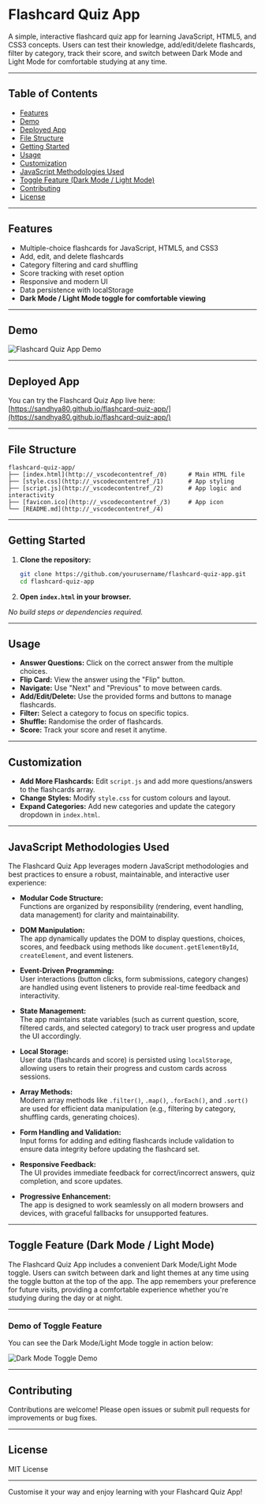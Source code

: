 # Flashcard Quiz App

A simple, interactive flashcard quiz app for learning JavaScript, HTML5, and CSS3 concepts. Users can test their knowledge, add/edit/delete flashcards, filter by category, track their score, and switch between Dark Mode and Light Mode for comfortable studying at any time.

---

## Table of Contents

- [Features](#features)
- [Demo](#demo)
- [Deployed App](#deployed-app)
- [File Structure](#file-structure)
- [Getting Started](#getting-started)
- [Usage](#usage)
- [Customization](#customization)
- [JavaScript Methodologies Used](#javascript-methodologies-used)
- [Toggle Feature (Dark Mode / Light Mode)](#toggle-feature-dark-mode--light-mode)
- [Contributing](#contributing)
- [License](#license)

---

## Features

- Multiple-choice flashcards for JavaScript, HTML5, and CSS3
- Add, edit, and delete flashcards
- Category filtering and card shuffling
- Score tracking with reset option
- Responsive and modern UI
- Data persistence with localStorage
- **Dark Mode / Light Mode toggle for comfortable viewing**

---

## Demo

![Flashcard Quiz App Demo](./demo.gif)

---

## Deployed App

You can try the Flashcard Quiz App live here:  
[https://sandhya80.github.io/flashcard-quiz-app/](https://sandhya80.github.io/flashcard-quiz-app/)

---

## File Structure

```plaintext
flashcard-quiz-app/
├── [index.html](http://_vscodecontentref_/0)      # Main HTML file
├── [style.css](http://_vscodecontentref_/1)       # App styling
├── [script.js](http://_vscodecontentref_/2)       # App logic and interactivity
├── [favicon.ico](http://_vscodecontentref_/3)     # App icon 
└── [README.md](http://_vscodecontentref_/4)
```

---

## Getting Started

1. **Clone the repository:**

   ```bash
   git clone https://github.com/yourusername/flashcard-quiz-app.git
   cd flashcard-quiz-app
   ```

2. **Open `index.html` in your browser.**

_No build steps or dependencies required._

---

## Usage

- **Answer Questions:** Click on the correct answer from the multiple choices.
- **Flip Card:** View the answer using the "Flip" button.
- **Navigate:** Use "Next" and "Previous" to move between cards.
- **Add/Edit/Delete:** Use the provided forms and buttons to manage flashcards.
- **Filter:** Select a category to focus on specific topics.
- **Shuffle:** Randomise the order of flashcards.
- **Score:** Track your score and reset it anytime.

---

## Customization

- **Add More Flashcards:** Edit `script.js` and add more questions/answers to the flashcards array.
- **Change Styles:** Modify `style.css` for custom colours and layout.
- **Expand Categories:** Add new categories and update the category dropdown in `index.html`.

---

## JavaScript Methodologies Used

The Flashcard Quiz App leverages modern JavaScript methodologies and best practices to ensure a robust, maintainable, and interactive user experience:

- **Modular Code Structure:**  
  Functions are organized by responsibility (rendering, event handling, data management) for clarity and maintainability.

- **DOM Manipulation:**  
  The app dynamically updates the DOM to display questions, choices, scores, and feedback using methods like `document.getElementById`, `createElement`, and event listeners.

- **Event-Driven Programming:**  
  User interactions (button clicks, form submissions, category changes) are handled using event listeners to provide real-time feedback and interactivity.

- **State Management:**  
  The app maintains state variables (such as current question, score, filtered cards, and selected category) to track user progress and update the UI accordingly.

- **Local Storage:**  
  User data (flashcards and score) is persisted using `localStorage`, allowing users to retain their progress and custom cards across sessions.

- **Array Methods:**  
  Modern array methods like `.filter()`, `.map()`, `.forEach()`, and `.sort()` are used for efficient data manipulation (e.g., filtering by category, shuffling cards, generating choices).

- **Form Handling and Validation:**  
  Input forms for adding and editing flashcards include validation to ensure data integrity before updating the flashcard set.

- **Responsive Feedback:**  
  The UI provides immediate feedback for correct/incorrect answers, quiz completion, and score updates.

- **Progressive Enhancement:**  
  The app is designed to work seamlessly on all modern browsers and devices, with graceful fallbacks for unsupported features.

---

## Toggle Feature (Dark Mode / Light Mode)

The Flashcard Quiz App includes a convenient Dark Mode/Light Mode toggle. Users can switch between dark and light themes at any time using the toggle button at the top of the app. The app remembers your preference for future visits, providing a comfortable experience whether you're studying during the day or at night.

---

### Demo of Toggle Feature

You can see the Dark Mode/Light Mode toggle in action below:

<!-- Need to replace the link below with a GIF or video demonstrating the toggle feature -->
![Dark Mode Toggle Demo](togglebtn.gif)

---

## Contributing

Contributions are welcome! Please open issues or submit pull requests for improvements or bug fixes.

---

## License

MIT License

---

Customise it your way and enjoy learning with your Flashcard Quiz App!
